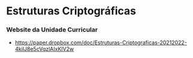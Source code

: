 # Estruturas Criptográficas

### Website da Unidade Curricular

 * https://paper.dropbox.com/doc/Estruturas-Criptograficas-20212022-4kilJ8e5cVqzlAIxKIV2w